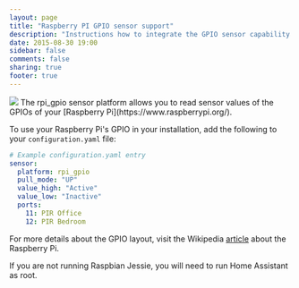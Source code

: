 ```yaml
---
layout: page
title: "Raspberry PI GPIO sensor support"
description: "Instructions how to integrate the GPIO sensor capability of a Raspberry PI into Home Assistant."
date: 2015-08-30 19:00
sidebar: false
comments: false
sharing: true
footer: true
---
```


<img src='/images/supported_brands/raspberry-pi.png' class='brand pull-right' />
The rpi_gpio sensor platform allows you to read sensor values of the GPIOs of your [Raspberry Pi](https://www.raspberrypi.org/).

To use your Raspberry Pi's GPIO in your installation, add the following to your `configuration.yaml` file:

```yaml
# Example configuration.yaml entry
sensor:
  platform: rpi_gpio
  pull_mode: "UP"
  value_high: "Active"
  value_low: "Inactive"
  ports:
    11: PIR Office
    12: PIR Bedroom
```

For more details about the GPIO layout, visit the Wikipedia [article](https://en.wikipedia.org/wiki/Raspberry_Pi#GPIO_connector) about the Raspberry Pi.

<p class='note warning'>
If you are not running Raspbian Jessie, you will need to run Home Assistant as root.
</p>

